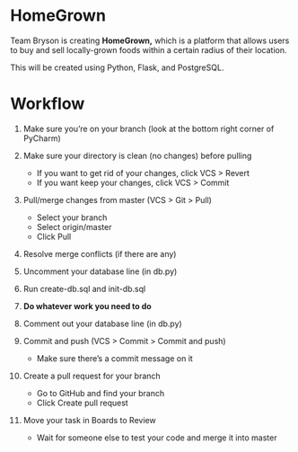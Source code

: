 # HomeGrown

Team Bryson is creating **HomeGrown,** which is a platform that allows users to 
buy and sell locally-grown foods within a certain radius of their location.  
  
This will be created using Python, Flask, and PostgreSQL.


# Workflow
1. Make sure you’re on your branch (look at the bottom right corner of PyCharm)

2. Make sure your directory is clean (no changes) before pulling
    * If you want to get rid of your changes, click VCS > Revert
    * If you want keep your changes, click VCS > Commit

3. Pull/merge changes from master (VCS > Git > Pull)
    * Select your branch
    * Select origin/master
    * Click Pull

4. Resolve merge conflicts (if there are any)

5. Uncomment your database line (in db.py)

6. Run create-db.sql and init-db.sql

7. <b>Do whatever work you need to do</b>

8. Comment out your database line (in db.py)

9. Commit and push (VCS > Commit > Commit and push)
    * Make sure there’s a commit message on it

10. Create a pull request for your branch
    * Go to GitHub and find your branch
    * Click Create pull request

11. Move your task in Boards to Review
    * Wait for someone else to test your code and merge it into master
